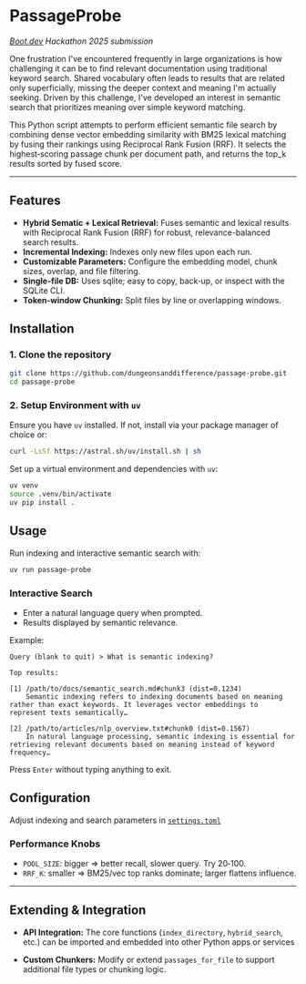 # PassageProbe

*[Boot.dev](boot.dev) Hackathon 2025 submission*

One frustration I've encountered frequently in large organizations is how challenging it can be to find relevant documentation using traditional keyword search. Shared vocabulary often leads to results that are related only superficially, missing the deeper context and meaning I'm actually seeking. Driven by this challenge, I've developed an interest in semantic search that prioritizes meaning over simple keyword matching.

This Python script attempts to perform efficient semantic file search by combining dense vector embedding similarity with BM25 lexical matching by fusing their rankings using Reciprocal Rank Fusion (RRF). It selects the highest‑scoring passage chunk per document path, and returns the top_k results sorted by fused score.

---

## Features

- **Hybrid Sematic + Lexical Retrieval:** Fuses semantic and lexical results with Reciprocal Rank Fusion (RRF) for robust, relevance-balanced search results.
- **Incremental Indexing:** Indexes only new files upon each run.
- **Customizable Parameters:** Configure the embedding model, chunk sizes, overlap, and file filtering.
- **Single-file DB:** Uses sqlite; easy to copy, back‑up, or inspect with the SQLite CLI.
- **Token‑window Chunking:** Split files by line or overlapping windows.

## Installation

### 1. Clone the repository

```bash
git clone https://github.com/dungeonsanddifference/passage-probe.git
cd passage-probe
```

### 2. Setup Environment with `uv`

Ensure you have `uv` installed. If not, install via your package manager of choice or:

```bash
curl -LsSf https://astral.sh/uv/install.sh | sh
```

Set up a virtual environment and dependencies with `uv`:

```bash
uv venv
source .venv/bin/activate
uv pip install .
```

## Usage

Run indexing and interactive semantic search with:

```bash
uv run passage-probe
```

### Interactive Search

* Enter a natural language query when prompted.
* Results displayed by semantic relevance.

Example:

```
Query (blank to quit) > What is semantic indexing?

Top results:

[1] /path/to/docs/semantic_search.md#chunk3 (dist=0.1234)
    Semantic indexing refers to indexing documents based on meaning rather than exact keywords. It leverages vector embeddings to represent texts semantically…

[2] /path/to/articles/nlp_overview.txt#chunk0 (dist=0.1567)
    In natural language processing, semantic indexing is essential for retrieving relevant documents based on meaning instead of keyword frequency…
```

Press `Enter` without typing anything to exit.

## Configuration

Adjust indexing and search parameters in [`settings.toml`](./settings.toml)

### Performance Knobs

* `POOL_SIZE`: bigger ⇒ better recall, slower query. Try 20‑100.
* `RRF_K`: smaller ⇒ BM25/vec top ranks dominate; larger flattens influence.

---

## Extending & Integration

* **API Integration:** The core functions (`index_directory`, `hybrid_search`, etc.) can be imported and embedded into other Python apps or services

* **Custom Chunkers:** Modify or extend `passages_for_file` to support additional file types or chunking logic.
